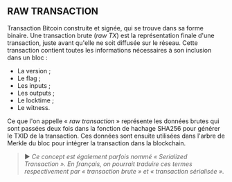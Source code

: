 ## RAW TRANSACTION

Transaction Bitcoin construite et signée, qui se trouve dans sa forme binaire. Une transaction brute (*raw TX*) est la représentation finale d'une transaction, juste avant qu'elle ne soit diffusée sur le réseau. Cette transaction contient toutes les informations nécessaires à son inclusion dans un bloc :
* La version ;
* Le flag ;
* Les inputs ;
* Les outputs ;
* Le locktime ;
* Le witness.

Ce que l'on appelle « *raw transaction* » représente les données brutes qui sont passées deux fois dans la fonction de hachage SHA256 pour générer le TXID de la transaction. Ces données sont ensuite utilisées dans l'arbre de Merkle du bloc pour intégrer la transaction dans la blockchain.

> ► *Ce concept est également parfois nommé « Serialized Transaction ». En français, on pourrait traduire ces termes respectivement par « transaction brute » et « transaction sérialisée ».*


